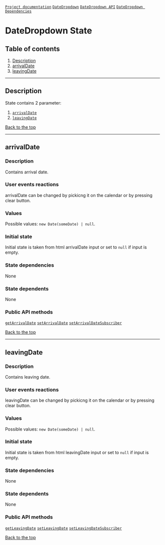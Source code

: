 <a name="top"></a>

[`Project documentation`](../../../../README.md#documentation)
[`DateDropdown`](date-dropdown.md)
[`DateDropdown API`](date-dropdown.API.md)
[`DateDropdown Dependencies`](date-dropdown.dependencies.md)

# DateDropdown State

## Table of contents
1. [Description](#description)
2. [arrivalDate](#arrivaldate)
3. [leavingDate](#leavingDate)


***

<a name="description"></a>

## Description
State contains 2 parameter:
1. [`arrivalDate`](#arrivaldate)
2. [`leavingDate`](#leavingdate)

[Back to the top](#top)


***

<a name="arrivaldate"></a>

## arrivalDate

### Description
Contains arrival date.

### User events reactions
arrivalDate can be changed by pickicng it on the calendar or by pressing clear button.

### Values
Possible values: `new Date(someDate) | null`.

### Initial state
Initial state is taken from html arrivalDate input or set to `null` if input is empty.

### State dependencies
None

### State dependents
None

### Public API methods
[`getArrivalDate`](date-dropdown.API.md#getarrivaldate)
[`setArrivalDate`](date-dropdown.API.md#setarrivaldate)
[`setArrivalDateSubscriber`](date-dropdown.API.md#setarrivaldatesubscriber)

[Back to the top](#top)


***

<a name="leavingdate"></a>

## leavingDate

### Description
Contains leaving date.

### User events reactions
leavingDate can be changed by pickicng it on the calendar or by pressing clear button.

### Values
Possible values: `new Date(someDate) | null`.

### Initial state
Initial state is taken from html leavingDate input or set to `null` if input is empty.

### State dependencies
None

### State dependents
None

### Public API methods
[`getLeavingDate`](date-dropdown.API.md#getleavingdate)
[`setLeavingDate`](date-dropdown.API.md#setleavingdate)
[`setLeavingDateSubscriber`](date-dropdown.API.md#setleavingdatesubscriber)

[Back to the top](#top)
